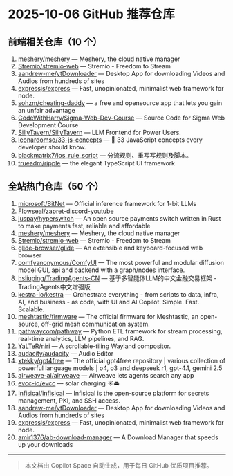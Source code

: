 # 2025-10-06 GitHub 推荐仓库

## 前端相关仓库（10 个）

1. [meshery/meshery](https://github.com/meshery/meshery) — Meshery, the cloud native manager
2. [Stremio/stremio-web](https://github.com/Stremio/stremio-web) — Stremio - Freedom to Stream
3. [aandrew-me/ytDownloader](https://github.com/aandrew-me/ytDownloader) — Desktop App for downloading Videos and Audios from hundreds of sites
4. [expressjs/express](https://github.com/expressjs/express) — Fast, unopinionated, minimalist web framework for node.
5. [sohzm/cheating-daddy](https://github.com/sohzm/cheating-daddy) — a free and opensource app that lets you gain an unfair advantage
6. [CodeWithHarry/Sigma-Web-Dev-Course](https://github.com/CodeWithHarry/Sigma-Web-Dev-Course) — Source Code for Sigma Web Development Course
7. [SillyTavern/SillyTavern](https://github.com/SillyTavern/SillyTavern) — LLM Frontend for Power Users.
8. [leonardomso/33-js-concepts](https://github.com/leonardomso/33-js-concepts) — 📜 33 JavaScript concepts every developer should know.
9. [blackmatrix7/ios_rule_script](https://github.com/blackmatrix7/ios_rule_script) — 分流规则、重写写规则及脚本。
10. [trueadm/ripple](https://github.com/trueadm/ripple) — the elegant TypeScript UI framework

## 全站热门仓库（50 个）

1. [microsoft/BitNet](https://github.com/microsoft/BitNet) — Official inference framework for 1-bit LLMs
2. [Flowseal/zapret-discord-youtube](https://github.com/Flowseal/zapret-discord-youtube)
3. [juspay/hyperswitch](https://github.com/juspay/hyperswitch) — An open source payments switch written in Rust to make payments fast, reliable and affordable
4. [meshery/meshery](https://github.com/meshery/meshery) — Meshery, the cloud native manager
5. [Stremio/stremio-web](https://github.com/Stremio/stremio-web) — Stremio - Freedom to Stream
6. [glide-browser/glide](https://github.com/glide-browser/glide) — An extensible and keyboard-focused web browser
7. [comfyanonymous/ComfyUI](https://github.com/comfyanonymous/ComfyUI) — The most powerful and modular diffusion model GUI, api and backend with a graph/nodes interface.
8. [hsliuping/TradingAgents-CN](https://github.com/hsliuping/TradingAgents-CN) — 基于多智能体LLM的中文金融交易框架 - TradingAgents中文增强版
9. [kestra-io/kestra](https://github.com/kestra-io/kestra) — Orchestrate everything - from scripts to data, infra, AI, and business - as code, with UI and AI Copilot. Simple. Fast. Scalable.
10. [meshtastic/firmware](https://github.com/meshtastic/firmware) — The official firmware for Meshtastic, an open-source, off-grid mesh communication system.
11. [pathwaycom/pathway](https://github.com/pathwaycom/pathway) — Python ETL framework for stream processing, real-time analytics, LLM pipelines, and RAG.
12. [YaLTeR/niri](https://github.com/YaLTeR/niri) — A scrollable-tiling Wayland compositor.
13. [audacity/audacity](https://github.com/audacity/audacity) — Audio Editor
14. [xtekky/gpt4free](https://github.com/xtekky/gpt4free) — The official gpt4free repository | various collection of powerful language models | o4, o3 and deepseek r1, gpt-4.1, gemini 2.5
15. [airweave-ai/airweave](https://github.com/airweave-ai/airweave) — Airweave lets agents search any app
16. [evcc-io/evcc](https://github.com/evcc-io/evcc) — solar charging ☀️🚘
17. [Infisical/infisical](https://github.com/Infisical/infisical) — Infisical is the open-source platform for secrets management, PKI, and SSH access.
18. [aandrew-me/ytDownloader](https://github.com/aandrew-me/ytDownloader) — Desktop App for downloading Videos and Audios from hundreds of sites
19. [expressjs/express](https://github.com/expressjs/express) — Fast, unopinionated, minimalist web framework for node.
20. [amir1376/ab-download-manager](https://github.com/amir1376/ab-download-manager) — A Download Manager that speeds up your downloads

---

> 本文档由 Copilot Space 自动生成，用于每日 GitHub 优质项目推荐。
